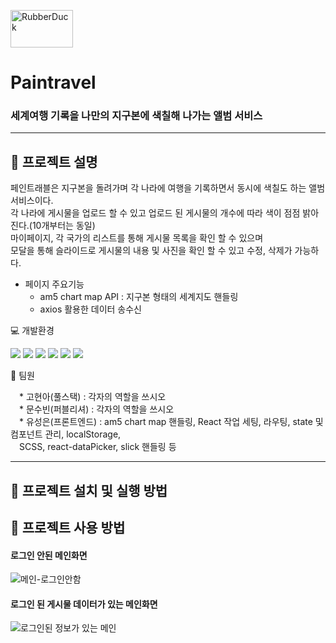 <img src="/paintravel-frontend/src/img/common/logo.png" width="100px" height="60px" title="px(픽셀) 크기 설정" alt="RubberDuck"></img> 
# Paintravel
### 세계여행 기록을 나만의 지구본에 색칠해 나가는 앨범 서비스

---
  
## :pushpin: 프로젝트 설명
페인트래블은 지구본을 돌려가며 각 나라에 여행을 기록하면서 동시에 색칠도 하는 앨범 서비스이다.  
각 나라에 게시물을 업로드 할 수 있고 업로드 된 게시물의 개수에 따라 색이 점점 밝아진다.(10개부터는 동일)  
마이페이지, 각 국가의 리스트를 통해 게시물 목록을 확인 할 수 있으며  
모달을 통해 슬라이드로 게시물의 내용 및 사진을 확인 할 수 있고 수정, 삭제가 가능하다.  


* 페이지 주요기능
  * am5 chart map API : 지구본 형태의 세계지도 핸들링
  * axios 활용한 데이터 송수신

 
:computer: 개발환경  


  <img src="https://img.shields.io/badge/react-61DAFB?style=flat&logo=react&logoColor=white"/> <img src="https://img.shields.io/badge/JavaScript-F7DF1E?style=flat&logo=JavaScript&logoColor=white"/> <img src="https://img.shields.io/badge/Sass-CC6699?style=flat&logo=Sass&logoColor=white"/> <img src="https://img.shields.io/badge/Axios-5A29E4?style=flat&logo=Axios&logoColor=white"/> <img src="https://img.shields.io/badge/Node.js-339933?style=flat&logo=Node.js&logoColor=white"/> <img src="https://img.shields.io/badge/MongoDB-47A248?style=flat&logo=MongoDB&logoColor=white"/>  
  
  
  
:runner: 팀원 


&emsp;* 고현아(풀스택)  :  각자의 역할을 쓰시오  
&emsp;* 문수빈(퍼블리셔)  :  각자의 역할을 쓰시오  
&emsp;* 유성은(프론트엔드) :  am5 chart map 핸들링, React 작업 세팅, 라우팅, state 및 컴포넌트 관리, localStorage,  
&emsp;SCSS, react-dataPicker, slick 핸들링 등


---
  
## :pushpin: 프로젝트 설치 및 실행 방법  



## :pushpin: 프로젝트 사용 방법
#### 로그인 안된 메인화면
![메인-로그인안함](https://user-images.githubusercontent.com/95121282/215316223-599b084c-2c7d-44dd-9a43-caa79be70878.png)
#### 로그인 된 게시물 데이터가 있는 메인화면
![로그인된 정보가 있는 메인](https://user-images.githubusercontent.com/95121282/215316192-2a3d1349-37e1-4639-98ee-67422a5b5e8a.png)
